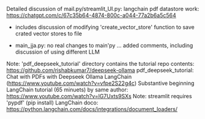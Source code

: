 Detailed discussion of mail.py/streamlit_UI.py:
    langchain pdf datastore work: https://chatgpt.com/c/67c35b64-4874-800c-a044-77a2b6a5c564
- includes discussion of modifying 'create_vector_store' function to save crated vector stores to file 

- main_jja.py: no real changes to main'py ... added comments, including discussion of using different LLM

Note: 'pdf_deepseek_tutorial' directory contains the tutorial repo contents:
    https://github.com/rishabkumar7/deepseek-ollama
pdf_deepseek_tutorial: Chat with PDFs with Deepseek Ollama LangChain
    (https://www.youtube.com/watch?v=vfpe2S22g4c)
    Substantive beginning LangChain tutorial (65 minuets) by same author: https://www.youtube.com/watch?v=lG7Uxts9SXs
    Note: streamlit requires 'pypdf' (pip install)
LangChain doco: https://python.langchain.com/docs/integrations/document_loaders/
